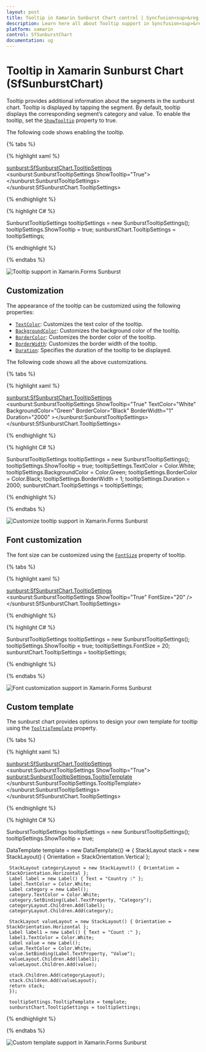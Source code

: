 ```yaml
---
layout: post
title: Tooltip in Xamarin Sunburst Chart control | Syncfusion<sup>&reg;</sup>
description: Learn here all about Tooltip support in Syncfusion<sup>&reg;</sup> Xamarin Sunburst Chart (SfSunburstChart) control and more.
platform: xamarin
control: SfSunburstChart
documentation: ug
---
```


# Tooltip in Xamarin Sunburst Chart (SfSunburstChart)

Tooltip provides additional information about the segments in the sunburst chart. Tooltip is displayed by tapping the segment. By default, tooltip displays the corresponding segment’s category and value. To enable the tooltip, set the [`ShowTooltip`](https://help.syncfusion.com/cr/xamarin/Syncfusion.SfSunburstChart.XForms.SunburstTooltipSettings.html#Syncfusion_SfSunburstChart_XForms_SunburstTooltipSettings_ShowTooltip) property to true.

The following code shows enabling the tooltip.

{% tabs %} 

{% highlight xaml %}

  <sunburst:SfSunburstChart.TooltipSettings>
         <sunburst:SunburstTooltipSettings ShowTooltip="True"></sunburst:SunburstTooltipSettings>
  </sunburst:SfSunburstChart.TooltipSettings>

{% endhighlight %}

{% highlight C# %}

  SunburstTooltipSettings tooltipSettings = new SunburstTooltipSettings();
  tooltipSettings.ShowTooltip = true;
  sunburstChart.TooltipSettings = tooltipSettings;

{% endhighlight %}

{% endtabs %} 

![Tooltip support in Xamarin.Forms Sunburst](Tooltip_images/Tooltip.png)

## Customization

The appearance of the tooltip can be customized using the following properties:

* [`TextColor`](https://help.syncfusion.com/cr/xamarin/Syncfusion.SfSunburstChart.XForms.SunburstTooltipSettings.html#Syncfusion_SfSunburstChart_XForms_SunburstTooltipSettings_TextColor): Customizes the text color of the tooltip.
* [`BackgroundColor`](https://help.syncfusion.com/cr/xamarin/Syncfusion.SfSunburstChart.XForms.SunburstTooltipSettings.html#Syncfusion_SfSunburstChart_XForms_SunburstTooltipSettings_BackgroundColor): Customizes the background color of the tooltip.
* [`BorderColor`](https://help.syncfusion.com/cr/xamarin/Syncfusion.SfSunburstChart.XForms.SunburstTooltipSettings.html#Syncfusion_SfSunburstChart_XForms_SunburstTooltipSettings_BorderColor): Customizes the border color of the tooltip.
* [`BorderWidth`](https://help.syncfusion.com/cr/xamarin/Syncfusion.SfSunburstChart.XForms.SunburstTooltipSettings.html#Syncfusion_SfSunburstChart_XForms_SunburstTooltipSettings_BorderWidth): Customizes the border width of the tooltip.
* [`Duration`](https://help.syncfusion.com/cr/xamarin/Syncfusion.SfSunburstChart.XForms.SunburstTooltipSettings.html#Syncfusion_SfSunburstChart_XForms_SunburstTooltipSettings_Duration): Specifies the duration of the tooltip to be displayed.

The following code shows all the above customizations.

{% tabs %} 

{% highlight xaml %}

  <sunburst:SfSunburstChart.TooltipSettings>
        <sunburst:SunburstTooltipSettings ShowTooltip="True" TextColor="White"
         BackgroundColor="Green"  BorderColor="Black" BorderWidth="1" 
         Duration="2000" ></sunburst:SunburstTooltipSettings>
  </sunburst:SfSunburstChart.TooltipSettings>

{% endhighlight %}

{% highlight C# %}

  SunburstTooltipSettings tooltipSettings = new SunburstTooltipSettings();
  tooltipSettings.ShowTooltip = true;
  tooltipSettings.TextColor = Color.White;
  tooltipSettings.BackgroundColor = Color.Green;
  tooltipSettings.BorderColor = Color.Black;
  tooltipSettings.BorderWidth = 1;
  tooltipSettings.Duration = 2000;
  sunburstChart.TooltipSettings = tooltipSettings;

{% endhighlight %}

{% endtabs %} 

![Customize tooltip support in Xamarin.Forms Sunburst](Tooltip_images/Customization.png)

## Font customization

The font size can be customized using the [`FontSize`](https://help.syncfusion.com/cr/xamarin/Syncfusion.SfSunburstChart.XForms.SunburstTooltipSettings.html#Syncfusion_SfSunburstChart_XForms_SunburstTooltipSettings_FontSize) property of tooltip.

{% tabs %} 

{% highlight xaml %}

<sunburst:SfSunburstChart.TooltipSettings>
            <sunburst:SunburstTooltipSettings ShowTooltip="True" FontSize="20" />
</sunburst:SfSunburstChart.TooltipSettings>

{% endhighlight %}

{% highlight C# %}

SunburstTooltipSettings tooltipSettings = new SunburstTooltipSettings();
tooltipSettings.ShowTooltip = true;
tooltipSettings.FontSize = 20;
sunburstChart.TooltipSettings = tooltipSettings;

{% endhighlight %}

{% endtabs %} 

![Font customization support in Xamarin.Forms Sunburst](Tooltip_images/font.png)

## Custom template

The sunburst chart provides options to design your own template for tooltip using the [`TooltipTemplate`](https://help.syncfusion.com/cr/xamarin/Syncfusion.SfSunburstChart.XForms.SunburstTooltipSettings.html#Syncfusion_SfSunburstChart_XForms_SunburstTooltipSettings_TooltipTemplate) property.

{% tabs %} 

{% highlight xaml %}

  <sunburst:SfSunburstChart.TooltipSettings>
    <sunburst:SunburstTooltipSettings ShowTooltip="True">
         <sunburst:SunburstTooltipSettings.TooltipTemplate>
              <DataTemplate>
                    <StackLayout Orientation="Vertical">
                        <StackLayout Orientation="Horizontal">
                            <Label Text="Country : " TextColor="White"/>
                            <Label Text="{Binding Category}" TextColor="White"/>
                        </StackLayout>
                         <StackLayout Orientation="Horizontal">
                            <Label Text="Count   :"  TextColor="White"/>
                            <Label Text="{Binding Value}" TextColor="White"/>
                         </StackLayout>                               
                    </StackLayout>
              </DataTemplate>
         </sunburst:SunburstTooltipSettings.TooltipTemplate>
    </sunburst:SunburstTooltipSettings>
  </sunburst:SfSunburstChart.TooltipSettings>

{% endhighlight %}

{% highlight C# %}

  SunburstTooltipSettings tooltipSettings = new SunburstTooltipSettings();
  tooltipSettings.ShowTooltip = true;

  DataTemplate template = new DataTemplate(() =>
  {
     StackLayout stack = new StackLayout() { Orientation = StackOrientation.Vertical };

     StackLayout categoryLayout = new StackLayout() { Orientation = StackOrientation.Horizontal };
     Label label = new Label() { Text = "Country :" };
     label.TextColor = Color.White;
     Label category = new Label();
     category.TextColor = Color.White;
     category.SetBinding(Label.TextProperty, "Category");
     categoryLayout.Children.Add(label);
     categoryLayout.Children.Add(category);

     StackLayout valueLayout = new StackLayout() { Orientation = StackOrientation.Horizontal };
     Label label1 = new Label() { Text = "Count :" };
     label1.TextColor = Color.White;
     Label value = new Label();
     value.TextColor = Color.White;
     value.SetBinding(Label.TextProperty, "Value");
     valueLayout.Children.Add(label1);
     valueLayout.Children.Add(value);

     stack.Children.Add(categoryLayout);
     stack.Children.Add(valueLayout);
     return stack;
     });

     tooltipSettings.TooltipTemplate = template;
     sunburstChart.TooltipSettings = tooltipSettings;

{% endhighlight %}

{% endtabs %} 

![Custom template support in Xamarin.Forms Sunburst](Tooltip_images/Template.png)

